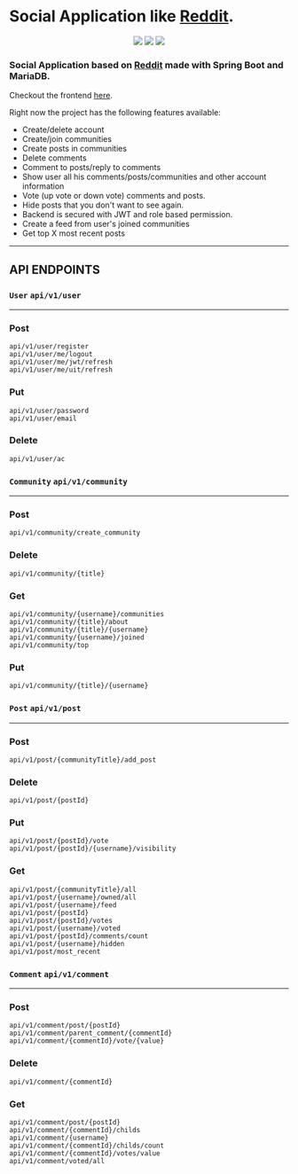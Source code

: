 # Social Application like [Reddit](https://www.reddit.com/).

<p align = "center">
<img src = "https://img.shields.io/badge/JAVA-blue">
<img src = "https://img.shields.io/badge/SPRING BOOT-green">
<img src = "https://img.shields.io/badge/MARIA DB-darkblue">
</p>

### Social Application based on [Reddit](https://www.reddit.com/) made with Spring Boot and MariaDB.

Checkout the frontend [here](https://github.com/giuraionut/social-app-frontend).

Right now the project has the following features available:
* Create/delete account
* Create/join communities
* Create posts in communities
* Delete comments
* Comment to posts/reply to comments
* Show user all his comments/posts/communities and other account information
* Vote (up vote or down vote) comments and posts.
* Hide posts that you don't want to see again.
* Backend is secured with JWT and role based permission.
* Create a feed from user's joined communities
* Get top X most recent posts
---
  
## API ENDPOINTS
### `User` `api/v1/user`
---
### Post
```
api/v1/user/register
api/v1/user/me/logout
api/v1/user/me/jwt/refresh
api/v1/user/me/uit/refresh
```
### Put
```
api/v1/user/password
api/v1/user/email
```
### Delete
```
api/v1/user/ac

```
### `Community` `api/v1/community`
---
### Post
```
api/v1/community/create_community
```
### Delete
```
api/v1/community/{title}
```
### Get
```
api/v1/community/{username}/communities
api/v1/community/{title}/about
api/v1/community/{title}/{username}
api/v1/community/{username}/joined
api/v1/community/top
```  
### Put
```
api/v1/community/{title}/{username}
```
### `Post` `api/v1/post`
---
### Post
```
api/v1/post/{communityTitle}/add_post
```
### Delete
```
api/v1/post/{postId}
```
### Put
```
api/v1/post/{postId}/vote
api/v1/post/{postId}/{username}/visibility
```  
### Get
```
api/v1/post/{communityTitle}/all
api/v1/post/{username}/owned/all
api/v1/post/{username}/feed
api/v1/post/{postId}
api/v1/post/{postId}/votes
api/v1/post/{username}/voted
api/v1/post/{postId}/comments/count
api/v1/post/{username}/hidden
api/v1/post/most_recent
```
### `Comment` `api/v1/comment`
---
### Post
```
api/v1/comment/post/{postId}
api/v1/comment/parent_comment/{commentId}
api/v1/comment/{commentId}/vote/{value}
```
### Delete
```
api/v1/comment/{commentId}
```
### Get
```
api/v1/comment/post/{postId}
api/v1/comment/{commentId}/childs
api/v1/comment/{username}
api/v1/comment/{commentId}/childs/count
api/v1/comment/{commentId}/votes/value
api/v1/comment/voted/all
```

